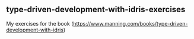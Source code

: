 ## type-driven-development-with-idris-exercises

My exercises for the book (https://www.manning.com/books/type-driven-development-with-idris)
